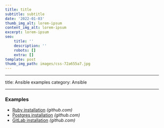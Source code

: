 ```yaml
---
title: title
subtitle: subtitle
date: '2022-01-03'
thumb_img_alt: lorem-ipsum
content_img_alt: lorem-ipsum
excerpt: lorem-ipsum
seo:
    title: ''
    description: ''
    robots: []
    extra: []
template: post
thumb_img_path: images/css-72a655a7.jpg
---
```


---

title: Ansible examples
category: Ansible


---

### Examples

- [Ruby installation](https://github.com/chelsea/ansible-example-ruby/blob/master/roles/webserver/tasks/main.yml) _(github.com)_
- [Postgres installation](https://github.com/chelsea/ansible-example-ruby/blob/master/roles/db/tasks/main.yml) _(github.com)_
- [GitLab installation](https://github.com/tingtun/ansible-playbook-gitlab) _(github.com)_
